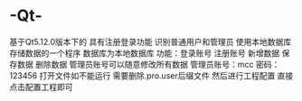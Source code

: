 # -Qt-
基于Qt5.12.0版本下的 具有注册登录功能 识别普通用户和管理员 使用本地数据库存储数据的一个程序
数据库为本地数据库 
功能：登录账号 注册账号 新增数据 保存数据 删除数据
管理员账号可以随意修改所有数据 管理员账号：mcc 密码：123456
打开文件如不能运行 需要删除.pro.user后缀文件 然后进行工程配置 直接点击配置工程即可
